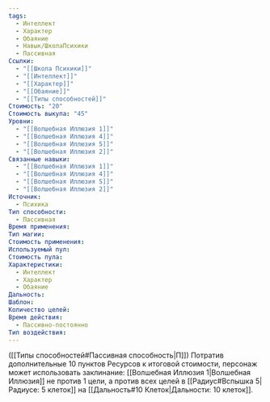 ```yaml
---
tags:
  - Интеллект
  - Характер
  - Обаяние
  - Навык/ШколаПсихики
  - Пассивная
Ссылки:
  - "[[Школа Психики]]"
  - "[[Интеллект]]"
  - "[[Характер]]"
  - "[[Обаяние]]"
  - "[[Типы способностей]]"
Стоимость: "20"
Стоимость выкупа: "45"
Уровни:
  - "[[Волшебная Иллюзия 1]]"
  - "[[Волшебная Иллюзия 4]]"
  - "[[Волшебная Иллюзия 5]]"
  - "[[Волшебная Иллюзия 2]]"
Связанные навыки:
  - "[[Волшебная Иллюзия 1]]"
  - "[[Волшебная Иллюзия 4]]"
  - "[[Волшебная Иллюзия 5]]"
  - "[[Волшебная Иллюзия 2]]"
Источник:
  - Психика
Тип способности:
  - Пассивная
Время применения: 
Тип магии: 
Стоимость применения: 
Используемый пул: 
Стоимость пула: 
Характеристики:
  - Интеллект
  - Характер
  - Обаяние
Дальность: 
Шаблон: 
Количество целей: 
Время действия:
  - Пассивно-постоянно
Тип воздействия:
---
```

([[Типы способностей#Пассивная способность|П]]) Потратив дополнительные 10 пунктов Ресурсов к итоговой стоимости, персонаж может использовать заклинание: [[Волшебная Иллюзия 1|Волшебная Иллюзия]] не против 1 цели, а против всех целей в [[Радиус#Вспышка 5|Радиусе: 5 клеток]] на [[Дальность#10 Клеток|Дальности: 10 клеток]]. 